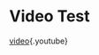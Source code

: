 <!-- TITLE: VIDEO TEST 1 -->
<!-- SUBTITLE: A quick summary of Video Test 1 -->

# Video Test

[video](https://www.youtube.com/watch?v=D7kAEnM0rDY){.youtube}
